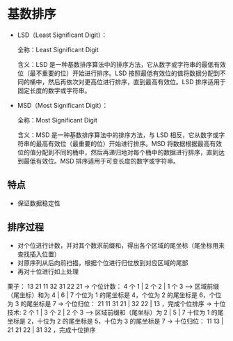 # 基数排序

- LSD（Least Significant Digit）：

    全称：Least Significant Digit

    含义：LSD 是一种基数排序算法中的排序方法，它从数字或字符串的最低有效位（最不重要的位）开始进行排序。LSD 按照最低有效位的值将数据分配到不同的桶中，然后再依次对更高位进行排序，直到最高有效位。LSD 排序适用于固定长度的数字或字符串。

- MSD（Most Significant Digit）：

    全称：Most Significant Digit

    含义：MSD 是一种基数排序算法中的排序方法，与 LSD 相反，它从数字或字符串的最高有效位（最重要的位）开始进行排序。MSD 将数据根据最高有效位的值分配到不同的桶中，然后再递归地对每个桶中的数据进行排序，直到达到最低有效位。MSD 排序适用于可变长度的数字或字符串。

## 特点

- 保证数据稳定性

## 排序过程

- 对个位进行计数，并对其个数求前缀和，得出各个区域的尾坐标（尾坐标用来查找插入位置）
- 对原序列从后向前扫描，根据个位进行归位放到对应区域的尾部
- 再对十位进行如上处理

栗子：
13 21 11 32 31 22 21
-> 个位计数： 4 个 1 | 2 个 2 | 1 个 3 --> 区域前缀（尾坐标）和为 4 | 6 | 7 个位为 1 的尾坐标是 4，个位为 2 的尾坐标是 6，个位为 3 的尾坐标是 7
-> 个位归位： 21 11 31 21 | 32 22 | 13 ，完成个位排序
-> 十位技术: 2 个 1 | 3 个 2 | 2 个 3 --> 区域前缀和（尾坐标）为 2 | 5 | 7 十位为 1 的尾坐标是 2，十位为 2 的尾坐标是 5，十位为 3 的尾坐标是 7
-> 十位归位： 11 13 | 21 21 22 | 31 32 ，完成十位排序
